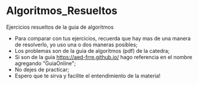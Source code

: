 # Algoritmos_Resueltos
  Ejercicios resueltos de la guia de algoritmos
* Para comparar con tus ejercicios, recuerda que hay mas de una manera de resolverlo, yo uso una o dos maneras posibles;
* Los problemas son de la guia de algoritmos (pdf) de la catedra;
* Si son de la guia https://aed-frre.github.io/ hago referencia en el nombre agregando "GuiaOnline";
* No dejes de practicar; 
* Espero que te sirva y facilite el entendimiento de la materia!
